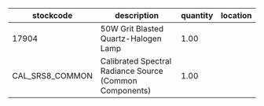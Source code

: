 |stockcode|description|quantity|location|
|---------|-----------|--------|--------|
|17904|50W Grit Blasted Quartz-Halogen Lamp|1.00||
|CAL_SRS8_COMMON|Calibrated Spectral Radiance Source (Common Components)|1.00||
